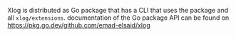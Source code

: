 Xlog is distributed as Go package that has a CLI that uses the package and all `xlog/extensions`. documentation of the Go package API can be found on https://pkg.go.dev/github.com/emad-elsaid/xlog